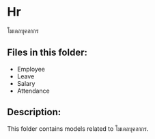 # Hr

โมเดลบุคลากร

## Files in this folder:

- Employee
- Leave
- Salary
- Attendance

## Description:

This folder contains models related to โมเดลบุคลากร.
